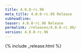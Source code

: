 ```yaml
---
title: 4.0.0-rc.96
meta_title: 4.0.0-rc.96 Release
subheadline: 
teaser: 4.0.0-rc.96 Release
permalink: /releases/4.0.0-rc.96/
version: 4.0.0-rc.96
---
```


{% include _release.html %}
